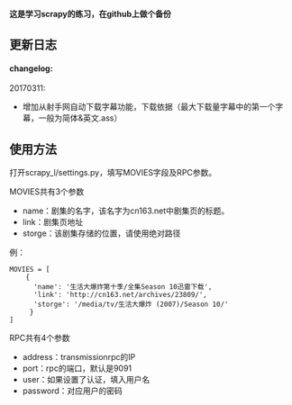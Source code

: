 #### 这是学习scrapy的练习，在github上做个备份 ####
## 更新日志 ##
#### changelog:
20170311:
- 增加从射手网自动下载字幕功能，下载依据（最大下载量字幕中的第一个字幕，一般为简体&英文.ass）

## 使用方法 ##
打开scrapy_l/settings.py，填写MOVIES字段及RPC参数。

MOVIES共有3个参数
- name：剧集的名字，该名字为cn163.net中剧集页的标题。
- link：剧集页地址
- storge：该剧集存储的位置，请使用绝对路径


例：
```
MOVIES = [
    {
      'name': '生活大爆炸第十季/全集Season 10迅雷下载', 
      'link': 'http://cn163.net/archives/23809/', 
      'storge': '/media/tv/生活大爆炸 (2007)/Season 10/'
     }
]
```
RPC共有4个参数


- address：transmissionrpc的IP
- port：rpc的端口，默认是9091
- user：如果设置了认证，填入用户名
- password：对应用户的密码

